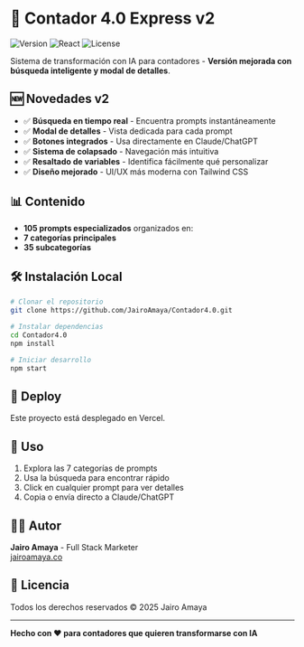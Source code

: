 # 🚀 Contador 4.0 Express v2

![Version](https://img.shields.io/badge/version-2.0.0-blue.svg)
![React](https://img.shields.io/badge/react-18.2.0-blue.svg)
![License](https://img.shields.io/badge/license-Proprietary-red.svg)

Sistema de transformación con IA para contadores - **Versión mejorada con búsqueda inteligente y modal de detalles**.

## 🆕 Novedades v2

- ✅ **Búsqueda en tiempo real** - Encuentra prompts instantáneamente
- ✅ **Modal de detalles** - Vista dedicada para cada prompt
- ✅ **Botones integrados** - Usa directamente en Claude/ChatGPT
- ✅ **Sistema de colapsado** - Navegación más intuitiva
- ✅ **Resaltado de variables** - Identifica fácilmente qué personalizar
- ✅ **Diseño mejorado** - UI/UX más moderna con Tailwind CSS

## 📊 Contenido

- **105 prompts especializados** organizados en:
- **7 categorías principales**
- **35 subcategorías**

## 🛠️ Instalación Local
```bash
# Clonar el repositorio
git clone https://github.com/JairoAmaya/Contador4.0.git

# Instalar dependencias
cd Contador4.0
npm install

# Iniciar desarrollo
npm start
```

## 🚀 Deploy

Este proyecto está desplegado en Vercel.

## 🎯 Uso

1. Explora las 7 categorías de prompts
2. Usa la búsqueda para encontrar rápido
3. Click en cualquier prompt para ver detalles
4. Copia o envía directo a Claude/ChatGPT

## 👨‍💻 Autor

**Jairo Amaya** - Full Stack Marketer  
[jairoamaya.co](https://jairoamaya.co)

## 📄 Licencia

Todos los derechos reservados © 2025 Jairo Amaya

---

**Hecho con ❤️ para contadores que quieren transformarse con IA**
